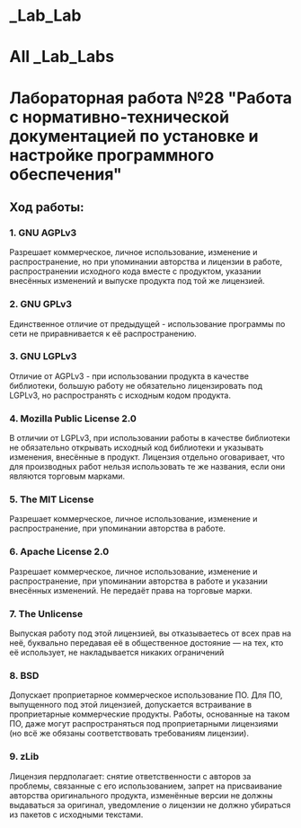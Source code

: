 # _Lab_Lab
# All _Lab_Labs
Лабораторная работа №28 "Работа с нормативно-технической документацией по установке и настройке программного обеспечения"
=======================
Ход работы:
-------------------

### 1. GNU AGPLv3
Разрешает коммерческое, личное использование, изменение и распространение, но при упоминании авторства и лицензии в работе, распространении исходного кода вместе с продуктом, указании внесённых изменений и выпуске продукта под той же лицензией.
### 2. GNU GPLv3
Единственное отличие от предыдущей - использование программы по сети не приравнивается к её распространению.
### 3. GNU LGPLv3
Отличие от AGPLv3 - при использовании продукта в качестве библиотеки, большую работу не обязательно лицензировать под LGPLv3, но распространять с исходным кодом продукта.
### 4. Mozilla Public License 2.0
В отличии от LGPLv3, при использовании работы в качестве библиотеки не обязательно открывать исходный код библиотеки и указывать изменения, внесённые в продукт. Лицензия отдельно оговаривает, что для производных работ нельзя использовать те же названия, если они являются торговым марками.
### 5. The MIT License
Разрешает коммерческое, личное использование, изменение и распространение, при упоминании авторства в работе.
### 6. Apache License 2.0
Разрешает коммерческое, личное использование, изменение и распространение, при упоминании авторства в работе и указании внесённых изменений. Не передаёт права на торговые марки.
### 7. The Unlicense
Выпуская работу под этой лицензией, вы отказываетесь от всех прав на неё, буквально передавая её в общественное достояние — на тех, кто её использует, не накладывается никаких ограничений
### 8. BSD
Допускает проприетарное коммерческое использование ПО. Для ПО, выпущенного под этой лицензией, допускается встраивание в проприетарные коммерческие продукты. Работы, основанные на таком ПО, даже могут распространяться под проприетарными лицензиями (но всё же обязаны соответствовать требованиям лицензии).
### 9. zLib
Лицензия пердполагает: снятие ответственности с авторов за проблемы, связанные с его использованием, запрет на присваивание авторства оригинального продукта, изменённые версии не должны выдаваться за оригинал, уведомление о лицензии не должно убираться из пакетов с исходными текстами.
